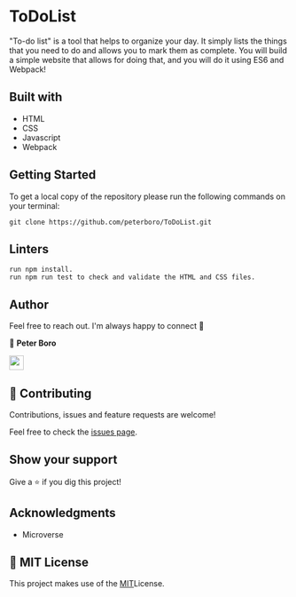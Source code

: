 # ToDoList
"To-do list" is a tool that helps to organize your day. It simply lists the things that you need to do and allows you to mark them as complete. You will build a simple website that allows for doing that, and you will do it using ES6 and Webpack!

## Built with

- HTML 
- CSS
- Javascript 
- Webpack

## Getting Started

To get a local copy of the repository please run the following commands on your terminal:

```
git clone https://github.com/peterboro/ToDoList.git
```

## Linters


```
run npm install.
run npm run test to check and validate the HTML and CSS files.
```

## Author 

Feel free to reach out. I'm always happy to connect :slightly_smiling_face:

👤 **Peter Boro**


[<code><img height="26" src="https://cdn.iconscout.com/icon/free/png-256/github-153-675523.png"></code>](https://github.com/peterboro)

## 🤝 Contributing

Contributions, issues and feature requests are welcome!

Feel free to check the [issues page](issues/).

## Show your support

Give a ⭐️ if you dig this project!

## Acknowledgments

- Microverse

## 📝 MIT License

This project makes use of the [MIT](./LICENSE)License.